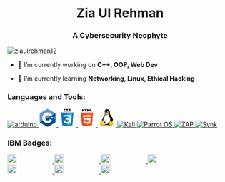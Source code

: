 <h1 align="center"> Zia Ul Rehman</h1>
<h3 align="center">A Cybersecurity Neophyte</h3>

<p align="left"> <img src="https://komarev.com/ghpvc/?username=ziaulrehman12&label=Profile%20views&color=0e75b6&style=flat" alt="ziaulrehman12" /> </p>

- 🔭 I’m currently working on **C++, OOP, Web Dev**

- 🌱 I’m currently learning **Networking, Linux, Ethical Hacking**

<h3 align="left">Languages and Tools:</h3>
<p align="left"> <a href="https://www.arduino.cc/" target="_blank" rel="noreferrer"> <img src="https://cdn.worldvectorlogo.com/logos/arduino-1.svg" alt="arduino" width="40" height="40"/> </a> <a href="https://www.w3schools.com/cpp/" target="_blank" rel="noreferrer"> <img src="https://raw.githubusercontent.com/devicons/devicon/master/icons/cplusplus/cplusplus-original.svg" alt="cplusplus" width="40" height="40"/> </a> <a href="https://www.w3schools.com/css/" target="_blank" rel="noreferrer"> <img src="https://raw.githubusercontent.com/devicons/devicon/master/icons/css3/css3-original-wordmark.svg" alt="css3" width="40" height="40"/> </a> <a href="https://www.w3.org/html/" target="_blank" rel="noreferrer"> <img src="https://raw.githubusercontent.com/devicons/devicon/master/icons/html5/html5-original-wordmark.svg" alt="html5" width="40" height="40"/> </a> <a href="https://www.linux.org/" target="_blank" rel="noreferrer"> <img src="https://raw.githubusercontent.com/devicons/devicon/master/icons/linux/linux-original.svg" alt="linux" width="40" height="40"/> </a> <a href="https://www.kali.org/" target="_blank" rel="noreferrer"> <img src="https://upload.wikimedia.org/wikipedia/commons/4/4b/Kali_Linux_2.0_wordmark.svg" alt="Kali" width="50" height="50"/> </a>
<a href="https://www.parrotsec.org/" target="_blank" rel="noreferrer"> <img src="https://upload.wikimedia.org/wikipedia/commons/4/45/Parrot_Logo.png" alt="Parrot OS" width="50" height="50"/> </a> <a href="https://www.zaproxy.org/" target="_blank" rel="noreferrer"> <img src="https://github.com/ziaulrehman12/ziaulrehman12/assets/135421544/d59d4576-747f-4e16-b018-26c91b8d41ec" alt="ZAP" width="50" height="50"/> </a> <a href="https://snyk.io/" target="_blank" rel="noreferrer"> <img src="https://github.com/ziaulrehman12/ziaulrehman12/assets/135421544/1de16e05-ba90-4fa3-8fd9-b72831ce22da" alt="Synk" width="60" height="60"/> </a> </p>



<h3 align="left">IBM Badges:</h3>
<a href="https://www.credly.com/badges/ca344e52-0112-4bd4-810c-c4ddaaefcec1/public_url">
 <img src="https://github.com/ziaulrehman12/ziaulrehman12/assets/135421544/bc1fbe1a-92d8-4ccb-812c-06b96a6de967" width="20%" height="20%">
</a>
<a href="https://www.credly.com/badges/bfc31ea4-ea0d-49e5-a780-6b9c38e4f15b/public_url">
 <img src="https://github.com/ziaulrehman12/ziaulrehman12/assets/135421544/5f3f67fc-d622-4b52-92c2-d64625353335" width="20%" height="20%">
</a>
<a href="https://www.credly.com/badges/9a432e65-808f-4d61-8ec2-09e19fdb2dab/public_url">
 <img src="https://github.com/ziaulrehman12/ziaulrehman12/assets/135421544/00f664e3-8097-4b5c-a75a-d98bf6d249d6" width="20%" height="20%">
</a>
<a href="https://www.credly.com/badges/cf01a2b9-94a7-43db-b7ac-e2d624bc49f2/public_url">
 <img src="https://github.com/ziaulrehman12/ziaulrehman12/assets/135421544/359ca455-9268-43dd-94a6-007f8c682a37" width="20%" height="20%">
</a>
<a href="https://www.credly.com/badges/99e669ae-6497-449c-abc8-8867113e49d1/public_url">
 <img src="https://github.com/ziaulrehman12/ziaulrehman12/assets/135421544/b1cd283b-d0e3-4017-af17-74fb193d1832" width="20%" height="20%">
</a>
<a href="https://www.credly.com/badges/d24e588c-9013-4b1a-ada6-e187affa7488/public_url">
 <img src="https://github.com/ziaulrehman12/ziaulrehman12/assets/135421544/e9525410-4111-4351-a22a-cb7bc0f4b61b" width="20%" height="20%">
</a>
<a href="https://www.credly.com/badges/38222274-2918-4fa3-90a2-7137dec31ea8/public_url">
 <img src="https://github.com/ziaulrehman12/ziaulrehman12/assets/135421544/fde4346b-a517-4515-b200-7b337cbdfba7" width="20%" height="20%">
</a>











<!---
ziaulrehman12/ziaulrehman12 is a ✨ special ✨ repository because its `README.md` (this file) appears on your GitHub profile.
You can click the Preview link to take a look at your changes.
--->
